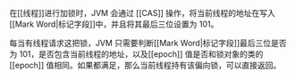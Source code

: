 在[[线程]]进行加锁时，JVM 会通过 [[CAS]] 操作，将当前线程的地址在写入[[Mark Word|标记字段]]中，并且将其最后三位设置为 101。

每当有线程请求这把锁，JVM 只需要判断[[Mark Word|标记字段]]最后三位是否为 101，是否包含当前线程的地址，以及[[epoch]] 值是否和锁对象的类的 [[epoch]] 值相同。如果都满足，那么当前线程持有该偏向锁，可以直接返回。